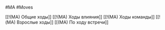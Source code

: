 #MA #Moves 

[[!(MA) Общие ходы]]
[[!(MA) Ходы влияния]]
[[!(MA) Ходы команды]]
[[!(MA) Взрослые ходы]]
[[(MA) По ходу встречи]]
